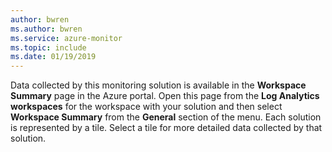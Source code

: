 ```yaml
---
author: bwren
ms.author: bwren
ms.service: azure-monitor
ms.topic: include
ms.date: 01/19/2019
---
```


Data collected by this monitoring solution is available in the **Workspace Summary** page in the Azure portal. Open this page from the **Log Analytics workspaces** for the workspace with your solution and then select **Workspace Summary** from the **General** section of the menu. Each solution is represented by a tile. Select a tile for more detailed data collected by that solution.